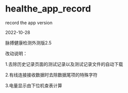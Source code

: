 # healthe_app_record
record the app version

2022-10-28

脉搏健康检测外测版2.5

改动说明：

1.去除历史记录页面的测试记录以及测试记录文件的自动下载

2.有线连接接收数据时去除数据尾项的特殊字符

3.电量显示由下位机查表计算
